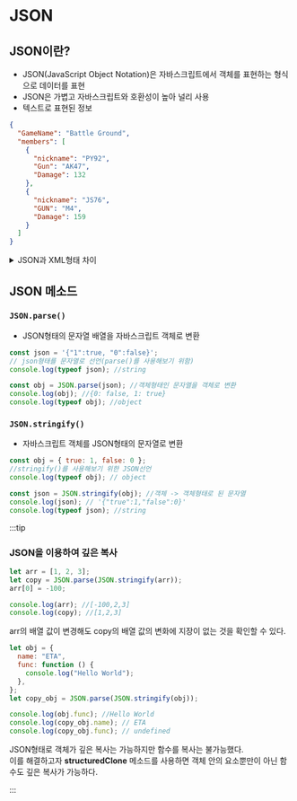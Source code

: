 # JSON

## JSON이란?

- JSON(JavaScript Object Notation)은 자바스크립트에서 객체를 표현하는 형식으로 데이터를 표현
- JSON은 가볍고 자바스크립트와 호환성이 높아 널리 사용
- 텍스트로 표현된 정보

```json
{
  "GameName": "Battle Ground",
  "members": [
    {
      "nickname": "PY92",
      "Gun": "AK47",
      "Damage": 132
    },
    {
      "nickname": "JS76",
      "GUN": "M4",
      "Damage": 159
    }
  ]
}
```

<details>
<summary>JSON과 XML형태 차이</summary>
<div markdown="1">

:::note
**JSON과 XML형태 차이**

JSON은 **객체**로 표현

```json
{
  "movie": "Avengers",
  "members": [
    {
      "name": "Ironman"
    },
    {
      "name": "hulk"
    }
  ],
  "winrate": "87"
}
```

XML은 **HTML태그**로 표현

```xml
<?xml version="1.0" encoding="UTF-8" ?>
<root>
  <movie>Avengers</movie>
  <members>
    <name>아이언맨</name>
	</members>
	<members>
	  <name>헐크</name>
	</members>
  <winrate>87</winrate>
</root>
```

:::

</div>
</details>

## JSON 메소드

### `JSON.parse()`

- JSON형태의 문자열 배열을 자바스크립트 객체로 변환

```js
const json = '{"1":true, "0":false}';
// json형태를 문자열로 선언(parse()를 사용해보기 위함)
console.log(typeof json); //string

const obj = JSON.parse(json); //객체형태인 문자열을 객체로 변환
console.log(obj); //{0: false, 1: true}
console.log(typeof obj); //object
```

### `JSON.stringify()`

- 자바스크립트 객체를 JSON형태의 문자열로 변환

```js
const obj = { true: 1, false: 0 };
//stringify()를 사용해보기 위한 JSON선언
console.log(typeof obj); // object

const json = JSON.stringify(obj); //객체 -> 객체형태로 된 문자열
console.log(json); // '{"true":1,"false":0}'
console.log(typeof json); //string
```

:::tip

### **JSON을 이용하여 깊은 복사**

```js
let arr = [1, 2, 3];
let copy = JSON.parse(JSON.stringify(arr));
arr[0] = -100;

console.log(arr); //[-100,2,3]
console.log(copy); //[1,2,3]
```

arr의 배열 값이 변경해도 copy의 배열 값의 변화에 지장이 없는 것을 확인할 수 있다.<br/>

```js
let obj = {
  name: "ETA",
  func: function () {
    console.log("Hello World");
  },
};
let copy_obj = JSON.parse(JSON.stringify(obj));

console.log(obj.func); //Hello World
console.log(copy_obj.name); // ETA
console.log(copy_obj.func); // undefined
```

JSON형태로 객체가 깊은 복사는 가능하지만 함수를 복사는 불가능했다.<br/>
이를 해결하고자 **structuredClone** 메소드를 사용하면 객체 안의 요소뿐만이 아닌 함수도 깊은 복사가 가능하다.

:::
